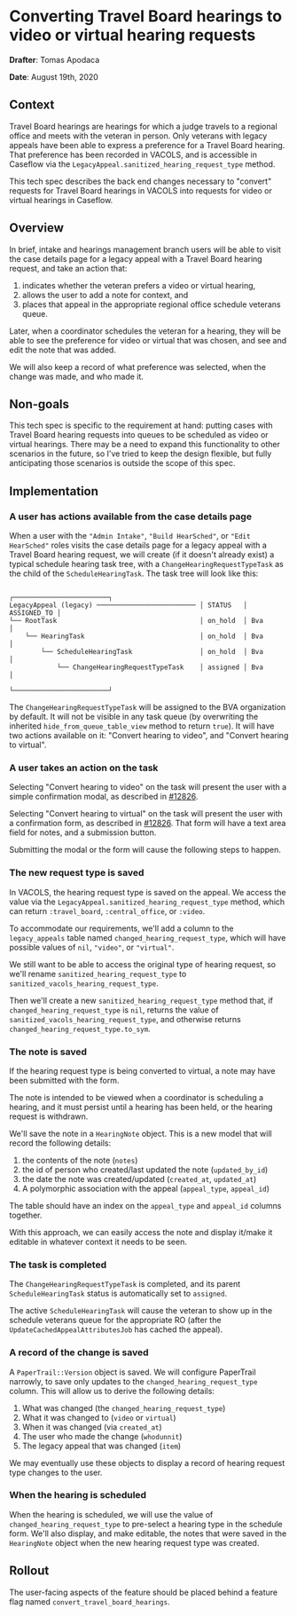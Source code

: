 # Converting Travel Board hearings to video or virtual hearing requests
**Drafter**: Tomas Apodaca

**Date**: August 19th, 2020

## Context

Travel Board hearings are hearings for which a judge travels to a regional office and meets with the veteran in person. Only veterans with legacy appeals have been able to express a preference for a Travel Board hearing. That preference has been recorded in VACOLS, and is accessible in Caseflow via the `LegacyAppeal.sanitized_hearing_request_type` method.

This tech spec describes the back end changes necessary to "convert" requests for Travel Board hearings in VACOLS into requests for video or virtual hearings in Caseflow.

## Overview

In brief, intake and hearings management branch users will be able to visit the case details page for a legacy appeal with a Travel Board hearing request, and take an action that:

1. indicates whether the veteran prefers a video or virtual hearing,
2. allows the user to add a note for context, and
3. places that appeal in the appropriate regional office schedule veterans queue.

Later, when a coordinator schedules the veteran for a hearing, they will be able to see the preference for video or virtual that was chosen, and see and edit the note that was added.

We will also keep a record of what preference was selected, when the change was made, and who made it.

## Non-goals

This tech spec is specific to the requirement at hand: putting cases with Travel Board hearing requests into queues to be scheduled as video or virtual hearings. There may be a need to expand this functionality to other scenarios in the future, so I've tried to keep the design flexible, but fully anticipating those scenarios is outside the scope of this spec.

## Implementation

### A user has actions available from the case details page

When a user with the `"Admin Intake"`, `"Build HearSched"`, or `"Edit HearSched"` roles visits the case details page for a legacy appeal with a Travel Board hearing request, we will create (if it doesn't already exist) a typical schedule hearing task tree, with a `ChangeHearingRequestTypeTask` as the child of the `ScheduleHearingTask`. The task tree will look like this:

```
                                                ┌────────────────────────┐
LegacyAppeal (legacy) ───────────────────────── │ STATUS   │ ASSIGNED_TO │
└── RootTask                                    │ on_hold  │ Bva         │
    └── HearingTask                             │ on_hold  │ Bva         │
        └── ScheduleHearingTask                 │ on_hold  │ Bva         │
            └── ChangeHearingRequestTypeTask    │ assigned │ Bva         │
                                                └────────────────────────┘
```

The `ChangeHearingRequestTypeTask` will be assigned to the BVA organization by default. It will not be visible in any task queue (by overwriting the inherited `hide_from_queue_table_view` method to return `true`). It will have two actions available on it: "Convert hearing to video", and "Convert hearing to virtual".

### A user takes an action on the task

Selecting "Convert hearing to video" on the task will present the user with a simple confirmation modal, as described in [#12826](https://github.com/department-of-veterans-affairs/caseflow/issues/12826).

Selecting "Convert hearing to virtual" on the task will present the user with a confirmation form, as described in [#12826](https://github.com/department-of-veterans-affairs/caseflow/issues/12826). That form will have a text area field for notes, and a submission button.

Submitting the modal or the form will cause the following steps to happen.

### The new request type is saved

In VACOLS, the hearing request type is saved on the appeal. We access the value via the `LegacyAppeal.sanitized_hearing_request_type` method, which can return `:travel_board`, `:central_office`, or `:video`.

To accommodate our requirements, we'll add a column to the `legacy_appeals` table named `changed_hearing_request_type`, which will have possible values of `nil`, `"video"`, or `"virtual"`.

We still want to be able to access the original type of hearing request, so we'll rename `sanitized_hearing_request_type` to `sanitized_vacols_hearing_request_type`.

Then we'll create a new `sanitized_hearing_request_type` method that, if `changed_hearing_request_type` is `nil`, returns the value of `sanitized_vacols_hearing_request_type`, and otherwise returns `changed_hearing_request_type.to_sym`.

### The note is saved

If the hearing request type is being converted to virtual, a note may have been submitted with the form.

The note is intended to be viewed when a coordinator is scheduling a hearing, and it must persist until a hearing has been held, or the hearing request is withdrawn.

We'll save the note in a `HearingNote` object. This is a new model that will record the following details:

1. the contents of the note (`notes`)
2. the id of person who created/last updated the note (`updated_by_id`)
3. the date the note was created/updated (`created_at`, `updated_at`)
4. A polymorphic association with the appeal (`appeal_type`, `appeal_id`)

The table should have an index on the `appeal_type` and `appeal_id` columns together.

With this approach, we can easily access the note and display it/make it editable in whatever context it needs to be seen.

### The task is completed

The `ChangeHearingRequestTypeTask` is completed, and its parent `ScheduleHearingTask` status is automatically set to `assigned`.

The active `ScheduleHearingTask` will cause the veteran to show up in the schedule veterans queue for the appropriate RO (after the `UpdateCachedAppealAttributesJob` has cached the appeal).

### A record of the change is saved

A `PaperTrail::Version` object is saved. We will configure PaperTrail narrowly, to save only updates to the `changed_hearing_request_type` column. This will allow us to derive the following details:

1. What was changed (the `changed_hearing_request_type`)
2. What it was changed to (`video` or `virtual`)
3. When it was changed (via `created_at`)
5. The user who made the change (`whodunnit`)
6. The legacy appeal that was changed (`item`)

We may eventually use these objects to display a record of hearing request type changes to the user.

### When the hearing is scheduled

When the hearing is scheduled, we will use the value of `changed_hearing_request_type` to pre-select a hearing type in the schedule form. We'll also display, and make editable, the notes that were saved in the `HearingNote` object when the new hearing request type was created.

## Rollout

The user-facing aspects of the feature should be placed behind a feature flag named `convert_travel_board_hearings`.
